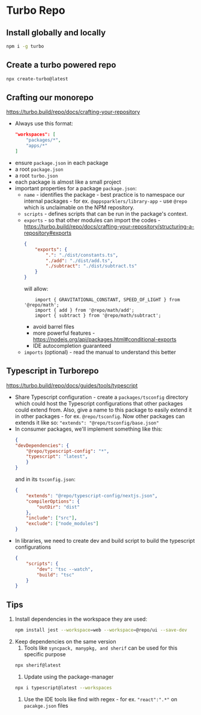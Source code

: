 # Turbo Repo

## Install globally and locally
```sh
npm i -g turbo
```

## Create a turbo powered repo
```sh
npx create-turbo@latest
```

## Crafting our monorepo
https://turbo.build/repo/docs/crafting-your-repository
- Always use this format:
    ```json
    "workspaces": [
        "packages/*",
        "apps/*"
    ]
    ```
- ensure `package.json` in each package
- a root `package.json`
- a root `turbo.json`
- each package is almost like a small project 
- important properties for a package `package.json`:
    - `name` - identifies the package - best practice is to namespace our internal packages - for ex. `@appsparklers/library-app` - use `@repo` which is unclaimable on the NPM repository.
    - `scripts` - defines scripts that can be run in the package's context.
    - `exports` - so that other modules can import the codes - https://turbo.build/repo/docs/crafting-your-repository/structuring-a-repository#exports 
        ```json
        {
            "exports": {
                ".": "./dist/constants.ts",
                "./add": "./dist/add.ts",
                "./subtract": "./dist/subtract.ts"
            }
        }
        ```
        will allow:
        ```tsx
            import { GRAVITATIONAL_CONSTANT, SPEED_OF_LIGHT } from '@repo/math';
            import { add } from '@repo/math/add';
            import { subtract } from '@repo/math/subtract';
        ```
        - avoid barrel files
        - more powerful features - https://nodejs.org/api/packages.html#conditional-exports
        - IDE autocompletion guaranteed
    - `imports` (optional) - read the manual to understand this better

## Typescript in Turborepo
https://turbo.build/repo/docs/guides/tools/typescript
- Share Typescript configuration - create a `packages/tsconfig` directory which could host the Typescript configurations that other packages could extend from.  Also, give a name to this package to easily extend it in other packages - for ex. `@repo/tsconfig`.  Now other packages can extends it like so: `"extends": "@repo/tsconfig/base.json"`
- In consumer packages, we'll implement something like this:
    ```json
    {
    "devDependencies": {
        "@repo/typescript-config": "*",
        "typescript": "latest",
        }
    }
    ```
    and in its `tsconfig.json`:
    ```json
    {
        "extends": "@repo/typescript-config/nextjs.json",
        "compilerOptions": {
            "outDir": "dist"
        },
        "include": ["src"],
        "exclude": ["node_modules"]
    }
    ```
- In libraries, we need to create dev and build script to build the typescript configurations
    ```json
    {
        "scripts": {
            "dev": "tsc --watch",
            "build": "tsc"
        }
    }
    ```


## Tips
1. Install dependencies in the workspace they are used:
    ```sh
    npm install jest --workspace=web --workspace=@repo/ui --save-dev
    ```
1. Keep dependencies on the same version
    1. Tools like `syncpack, manypkg, and sherif` can be used for this specific purpose
    ```sh
    npx sherif@latest
    ```
    1. Update using the package-manager
    ```sh
    npx i typescript@latest --workspaces
    ```
    1. Use the IDE tools like find with regex - for ex. `"react":".*"` on `pacakge.json` files

